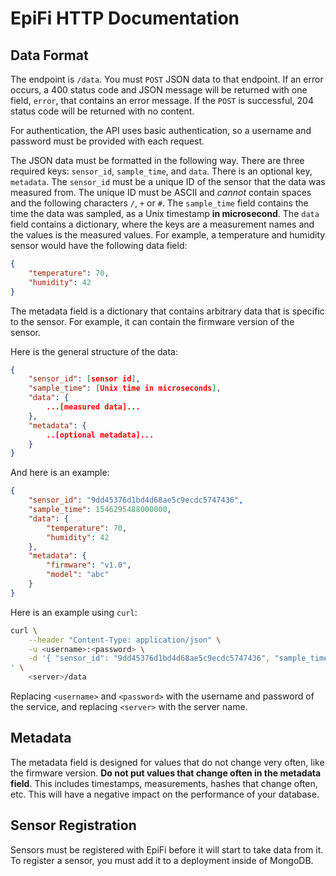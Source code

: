# EpiFi HTTP Documentation
## Data Format
The endpoint is `/data`. You must `POST` JSON data to that endpoint. If an error occurs, a 400 status code and JSON message will be returned with one field, `error`, that contains an error message. If the `POST` is successful, 204 status code will be returned with no content.

For authentication, the API uses basic authentication, so a username and password must be provided with each request.

The JSON data must be formatted in the following way. There are three required keys: `sensor_id`, `sample_time`, and `data`. There is an optional key, `metadata`. The `sensor_id` must be a unique ID of the sensor that the data was measured from.  The unique ID must be ASCII and *cannot* contain spaces and the following characters `/`, `+` or `#`. The `sample_time` field contains the time the data was sampled, as a Unix timestamp **in microsecond**. The `data` field contains a dictionary, where the keys are a measurement names and the values is the measured values. For example, a temperature and humidity sensor would have the following data field:

```json
{
    "temperature": 70,
    "humidity": 42
}
```

The metadata field is a dictionary that contains arbitrary data that is specific to the sensor. For example, it can contain the firmware version of the sensor.

Here is the general structure of the data:

```json
{
    "sensor_id": [sensor id],
    "sample_time": [Unix time in microseconds],
    "data": {
        ...[measured data]...
    },
    "metadata": {
        ..[optional metadata]...
    }
}
```

And here is an example:

```json
{
    "sensor_id": "9dd45376d1bd4d68ae5c9ecdc5747436",
    "sample_time": 1546295488000000,
    "data": {
        "temperature": 70,
        "humidity": 42
    },
    "metadata": {
        "firmware": "v1.0",
        "model": "abc"
    }
}
```

Here is an example using `curl`:

```bash
curl \
    --header "Content-Type: application/json" \
    -u <username>:<password> \
    -d '{ "sensor_id": "9dd45376d1bd4d68ae5c9ecdc5747436", "sample_time": 1546295488000000, "data": {"temperature": 70, "humidity": 42}, "metadata": {"firmware": "v1.0", "model": "abc"}}
' \
    <server>/data
```

Replacing `<username>` and `<password>` with the username and password of the service, and replacing `<server>` with the server name.

## Metadata
The metadata field is designed for values that do not change very often, like the firmware version. **Do not put values that change often in the metadata field**. This includes timestamps, measurements, hashes that change often, etc. This will have a negative impact on the performance of your database.

## Sensor Registration
Sensors must be registered with EpiFi before it will start to take data from it. To register a sensor, you must add it to a deployment inside of MongoDB.
